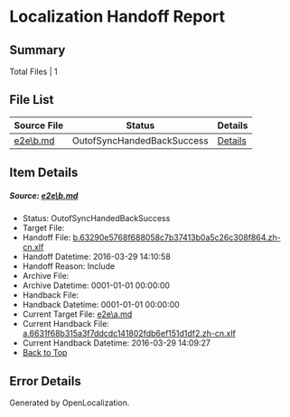 # <a name='report-top'></a> Localization Handoff Report

## Summary
 Total Files | 1

## File List
 Source File | Status | Details 
 ----------- | ------ | ------- 
 [e2e\b.md](https://github.com/OpenLocalizationTest/oltest/blob/ee57eb2f8b25f0c2d64b83a8c474df3693c572db/e2e/b.md) | OutofSyncHandedBackSuccess | [Details](#9e3b43ddaf794953c9327816979efdffe5d72b082)

## Item Details
##### <a name='9e3b43ddaf794953c9327816979efdffe5d72b082'></a> Source: [e2e\b.md](https://github.com/OpenLocalizationTest/oltest/blob/ee57eb2f8b25f0c2d64b83a8c474df3693c572db/e2e/b.md)
* Status: OutofSyncHandedBackSuccess
* Target File: 
* Handoff File: [b.63290e5768f688058c7b37413b0a5c26c308f864.zh-cn.xlf](https://github.com/OpenLocalizationTestOrg/olhandoff-e2e/blob/0fa36044fb55467799879221ae48a797b18b373d/ol-handoff/OpenLocalizationTestOrg/oltest.zh-cn/ci/ht/b.63290e5768f688058c7b37413b0a5c26c308f864.zh-cn.xlf)
* Handoff Datetime: 2016-03-29 14:10:58
* Handoff Reason: Include
* Archive File: 
* Archive Datetime: 0001-01-01 00:00:00
* Handback File: 
* Handback Datetime: 0001-01-01 00:00:00
* Current Target File: [e2e\a.md](https://github.com/OpenLocalizationTestOrg/oltest.zh-cn/blob/6252ece73c26ed768da88b518c48399b5b399c58/e2e/a.md)
* Current Handback File: [a.6631f68b315a3f7ddcdc141802fdb6ef151d1df2.zh-cn.xlf](https://github.com/OpenLocalizationTestOrg/olhandback-e2e/blob/8cfc568e7a0a6dfdc571f434f03c5e10fedc40c0/ol-handback/OpenLocalizationTestOrg/oltest.zh-cn/ci/ht/a.6631f68b315a3f7ddcdc141802fdb6ef151d1df2.zh-cn.xlf)
* Current Handback Datetime: 2016-03-29 14:09:27
* [Back to Top](#report-top)


## Error Details

Generated by OpenLocalization.
